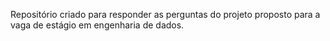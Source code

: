 Repositório criado para responder as perguntas do projeto proposto para a vaga de estágio em engenharia de dados.
